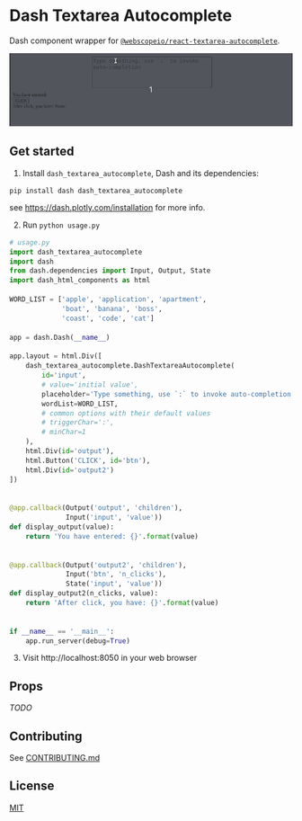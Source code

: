 # Dash Textarea Autocomplete

Dash component wrapper for [`@webscopeio/react-textarea-autocomplete`](https://github.com/webscopeio/react-textarea-autocomplete).

![demo](demo.gif)


## Get started

1. Install `dash_textarea_autocomplete`, Dash and its dependencies:

```
pip install dash dash_textarea_autocomplete
```

see https://dash.plotly.com/installation for more info.

2. Run `python usage.py`

```py
# usage.py
import dash_textarea_autocomplete
import dash
from dash.dependencies import Input, Output, State
import dash_html_components as html

WORD_LIST = ['apple', 'application', 'apartment',
             'boat', 'banana', 'boss',
             'coast', 'code', 'cat']

app = dash.Dash(__name__)

app.layout = html.Div([
    dash_textarea_autocomplete.DashTextareaAutocomplete(
        id='input',
        # value='initial value',
        placeholder='Type something, use `:` to invoke auto-completion',
        wordList=WORD_LIST,
        # common options with their default values
        # triggerChar=':',
        # minChar=1
    ),
    html.Div(id='output'),
    html.Button('CLICK', id='btn'),
    html.Div(id='output2')
])


@app.callback(Output('output', 'children'),
              Input('input', 'value'))
def display_output(value):
    return 'You have entered: {}'.format(value)


@app.callback(Output('output2', 'children'),
              Input('btn', 'n_clicks'),
              State('input', 'value'))
def display_output2(n_clicks, value):
    return 'After click, you have: {}'.format(value)


if __name__ == '__main__':
    app.run_server(debug=True)
```

3. Visit http://localhost:8050 in your web browser

## Props

_TODO_

## Contributing

See [CONTRIBUTING.md](./CONTRIBUTING.md)

## License

[MIT](LICENSE)
